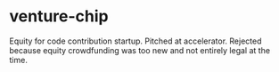 # venture-chip
Equity for code contribution startup. Pitched at accelerator. Rejected because equity crowdfunding was too new and not entirely legal at the time.
